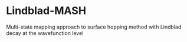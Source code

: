 # Lindblad-MASH
Multi-state mapping approach to surface hopping method with Lindblad decay at the wavefunction level
